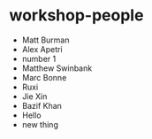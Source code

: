 # workshop-people

- Matt Burman
- Alex Apetri
- number 1
- Matthew Swinbank
- Marc Bonne
- Ruxi
- Jie Xin
- Bazif Khan
- Hello 
- new thing
